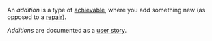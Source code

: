 An *addition* is a type of [achievable](achievable.md), where you add something new (as opposed to a [repair](repair.md)).

*Additions* are documented as a [user story](user-story.md).

